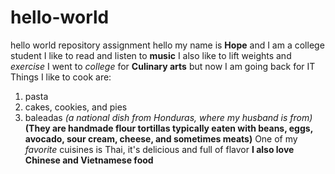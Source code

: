 # hello-world
hello world repository assignment
hello my name is **Hope** and I am a college student
I like to read and listen to **music** 
I also like to lift weights and *exercise* 
I went to *college* for **Culinary arts** but now I am going back for IT 
Things I like to cook are: 
1. pasta
2. cakes, cookies, and pies
3. baleadas *(a national dish from Honduras, where my husband is from)* **(They are handmade flour tortillas typically eaten with beans, eggs, avocado, sour cream, cheese, and sometimes meats)**
One of my *favorite* cuisines is Thai, it's delicious and full of flavor
**I also love Chinese and Vietnamese food** 
